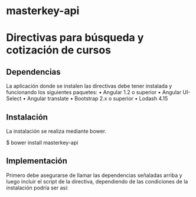 # masterkey-api

Directivas para búsqueda y cotización de cursos
===============================================

Dependencias
------------

La aplicación donde se instalen las directivas debe tener instalada y funcionando los siguientes paquetes:
•	Angular 1.2 o superior
•	Angular UI-Select
•	Angular translate
•	Bootstrap 2.x o superior
•	Lodash 4.15

Instalación
-----------

La instalación se realiza mediante bower.

$ bower install masterkey-api


Implementación
--------------

Primero debe asegurarse de llamar las dependencias señaladas arriba y luego incluir el script de la directiva, dependiendo de las condiciones de la instalación podría ser así:

<script href=”bower_components/masterkey/dist/js/masterkey-api.js”/>


Configuración
-------------

Para configurar las directivas es necesario asegurarse de incluirlas en el módulo que las habrá de llamar. Ejemplo:
angular.module(“mymodule”, [“masterkey.api”])

Así el módulo “masterkey.api”, queda incluido en el módulo que la llamará, en este ejemplo “mymodule”.

Uso de las directivas
---------------------

Las directivas están diseñadas para ocupar el ancho total de la página, así que debe asegurarse de colocarlas en un espacio que pueda disponer del ancho total y donde pueda extenderse hacia abajo en forma libre.
Como cualquier directiva sólo se colocan las etiquetas HTML en el lugar conveniente.


Directiva para la búsqueda de cursos
------------------------------------

Para utilizar las directivas se puede emplear alguna de las formas estándar: Elemento o Atributo.
###Utilizar como elemento:
<mk-search mk-user=”idtoken”></mk-search>

###Utilizar como atributo:
<div data-mk-search data-mk-user=”idtoken”></div>
El atributo “mk-user” es utilizado para recibir el token de identificación del usuario, mismo que deberá ser asignado dinámicamente mediante una variable de “Angular JS”.

Directiva para cotizaciones
---------------------------

###Utilizar como elemento:
<mk-quote mk-user=”usertoken” mk-course=”courseid” mk-course-variant=”variantid”></mk-quote>

###Utilizar como atributo:
<div data-mk-quote data-mk-user=”usertoken” data-mk-course=”courseid” data-mk-course-variant=”variantid”></div>

Detalle de atributos
--------------------

•	mk-user. Utilizado para recibir el token de identificación del usuario, mismo que deberá ser asignado dinámicamente mediante una variable de “Angular JS”.
•	mk-course. Es el identificador del curso que se mostrará, podría recibirse mediante un parámetro URL y asignarse mediante “Angular JS”.
•	mk-course-variant. Es el identificador de “course variant” del curso que se mostrará, también podría recibirse mediante un parámetro URL y asignarse mediante “Angular JS”.

